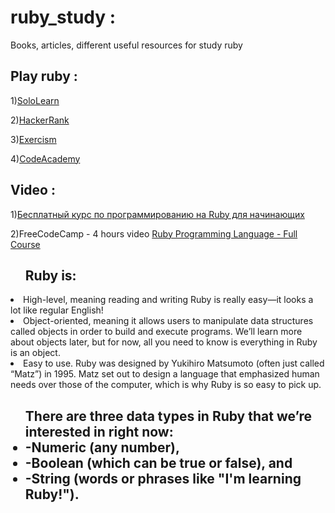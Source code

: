 # ruby_study :
Books, articles, different useful resources for study ruby

<h2>Play ruby :</h2>

1)<a href="https://www.sololearn.com/Play/Ruby">SoloLearn</a>

2)<a href="https://www.hackerrank.com/domains/ruby">HackerRank</a>

3)<a href="https://exercism.io/onboarding">Exercism</a>

4)<a href="https://www.codecademy.com/learn/learn-ruby">CodeAcademy</a>


<h2>Video :</h2>
1)<a href="http://rubyschool.us/">Бесплатный курс по программированию на Ruby для начинающих</a>

2)FreeCodeCamp - 4 hours video <a href="https://www.youtube.com/watch?v=t_ispmWmdjY">Ruby Programming Language - Full Course </a>

<ul><h2>Ruby is:</h2></ul>

<li>High-level, meaning reading and writing Ruby is really easy—it looks a lot like regular English!</li>

<li>Object-oriented, meaning it allows users to manipulate data structures called objects in order to build and execute programs. We’ll learn more about objects later, but for now, all you need to know is everything in Ruby is an object.</li>

<li>Easy to use. Ruby was designed by Yukihiro Matsumoto (often just called “Matz”) in 1995. Matz set out to design a language that emphasized human needs over those of the computer, which is why Ruby is so easy to pick up.</li>

<ul><h2>There are three data types in Ruby that we’re interested in right now: </ul</h2>
  <li>-Numeric (any number), </li>
  <li>-Boolean (which can be true or false), and </li>
  <li>-String (words or phrases like "I'm learning Ruby!").</li>
